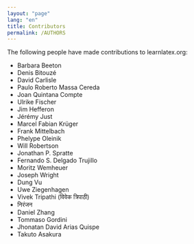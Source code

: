 ```yaml
---
layout: "page"
lang: "en"
title: Contributors
permalink: /AUTHORS
---
```


The following people have made contributions to learnlatex.org:

- Barbara Beeton
- Denis Bitouzé
- David Carlisle
- Paulo Roberto Massa Cereda
- Joan Quintana Compte
- Ulrike Fischer
- Jim Hefferon
- Jérémy Just
- Marcel Fabian Krüger
- Frank Mittelbach
- Phelype Oleinik
- Will Robertson
- Jonathan P. Spratte
- Fernando S. Delgado Trujillo
- Moritz Wemheuer
- Joseph Wright
- Dung Vu
- Uwe Ziegenhagen
- Vivek Tripathi (विवेक त्रिपाठी)
- निरंजन
- Daniel Zhang
- Tommaso Gordini
- Jhonatan David Arias Quispe
- Takuto Asakura
